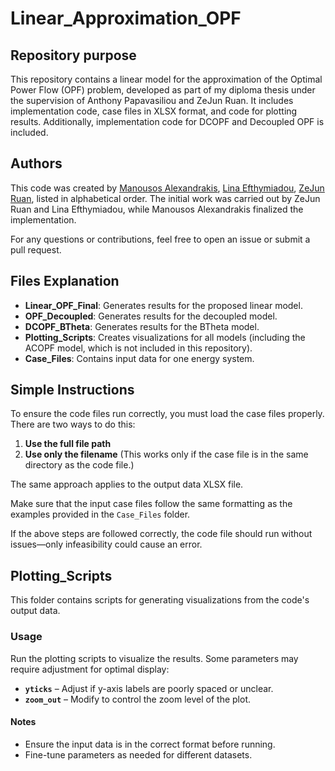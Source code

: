 # Linear_Approximation_OPF

## Repository purpose
This repository contains a linear model for the approximation of the Optimal Power Flow (OPF) problem, developed as part of my diploma thesis under the supervision of Anthony Papavasiliou and ZeJun Ruan. It includes implementation code, case files in XLSX format, and code for plotting results. Additionally, implementation code for DCOPF and Decoupled OPF is included.

## Authors
This code was created by [Manousos Alexandrakis](https://github.com/ManousosAlexandrakis), [Lina Efthymiadou](https://github.com/lina-efthymiadou), [ZeJun Ruan](https://github.com/zejunr), listed in alphabetical order. The initial work was carried out by ZeJun Ruan and Lina Efthymiadou, while Manousos Alexandrakis finalized the implementation.

For any questions or contributions, feel free to open an issue or submit a pull request.

## Files Explanation

- **Linear_OPF_Final**: Generates results for the proposed linear model.  
- **OPF_Decoupled**: Generates results for the decoupled model.  
- **DCOPF_BTheta**: Generates results for the BTheta model.  
- **Plotting_Scripts**: Creates visualizations for all models (including the ACOPF model, which is not included in this repository).  
- **Case_Files**: Contains input data for one energy system.  


## Simple Instructions

To ensure the code files run correctly, you must load the case files properly. There are two ways to do this:

1. **Use the full file path**  
2. **Use only the filename** (This works only if the case file is in the same directory as the code file.)  

The same approach applies to the output data XLSX file.  

Make sure that the input case files follow the same formatting as the examples provided in the `Case_Files` folder.


If the above steps are followed correctly, the code file should run without issues—only infeasibility could cause an error.



## Plotting_Scripts  

This folder contains scripts for generating visualizations from the code's output data.  

### Usage  

Run the plotting scripts to visualize the results. Some parameters may require adjustment for optimal display:  

- **`yticks`** – Adjust if y-axis labels are poorly spaced or unclear.  
- **`zoom_out`** – Modify to control the zoom level of the plot.  

#### Notes  
- Ensure the input data is in the correct format before running.  
- Fine-tune parameters as needed for different datasets.  



